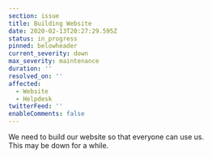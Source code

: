 ```yaml
---
section: issue
title: Building Website
date: 2020-02-13T20:27:29.595Z
status: in_progress
pinned: belowheader
current_severity: down
max_severity: maintenance
duration: ''
resolved_on: ''
affected:
  - Website
  - Helpdesk
twitterFeed: ''
enableComments: false
---
```

We need to build our website so that everyone can use us.\
This may be down for a while.
